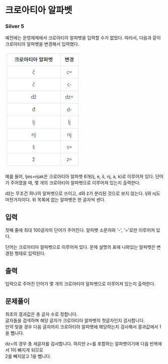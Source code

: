 # 크로아티아 알파벳

### Silver 5

예전에는 운영체제에서 크로아티아 알파벳을 입력할 수가 없었다. 따라서, 다음과 같이 크로아티아 알파벳을 변경해서 입력했다.

![크로아티아 알파벳](2941.PNG)

예를 들어, ljes=njak은 크로아티아 알파벳 6개(lj, e, š, nj, a, k)로 이루어져 있다. 단어가 주어졌을 때, 몇 개의 크로아티아 알파벳으로 이루어져 있는지 출력한다.

dž는 무조건 하나의 알파벳으로 쓰이고, d와 ž가 분리된 것으로 보지 않는다. lj와 nj도 마찬가지이다. 위 목록에 없는 알파벳은 한 글자씩 센다.

## 입력
첫째 줄에 최대 100글자의 단어가 주어진다. 알파벳 소문자와 '-', '='로만 이루어져 있다.

단어는 크로아티아 알파벳으로 이루어져 있다. 문제 설명의 표에 나와있는 알파벳은 변경된 형태로 입력된다.

## 출력
입력으로 주어진 단어가 몇 개의 크로아티아 알파벳으로 이루어져 있는지 출력한다.

## 문제풀이
최초의 결과값은 총 글자 수로 정합니다.  
글자들을 검색하며 해당 글자가 크로아티아 알파벳의 첫글자인지 검사합니다.  
만약 맞을 경우 다음 글자까지 크로아티아 알파벳에 해당하는지 검사해서 결과값에서 1을 뺍니다.  

dz=의 경우 총 세글자를 검사합니다. 하지만 z=를 포함하는 알파벳이기에 다음 반복에서 1이 빠지게 되므로  
2를 빼지않고 1을 뺍니다.